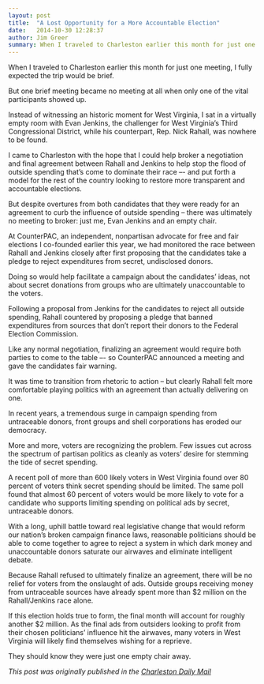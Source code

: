```yaml
---
layout: post
title:  "A Lost Opportunity for a More Accountable Election"
date:   2014-10-30 12:28:37
author: Jim Greer
summary: When I traveled to Charleston earlier this month for just one meeting, I fully expected the trip would be brief. But one brief meeting became no meeting at all when only one of the vital participants showed up. Instead of witnessing an historic moment for West Virginia, I sat in a virtually empty room with Evan Jenkins, the challenger for West Virginia's Third Congressional District, while his counterpart, Rep. Nick Rahall, was nowhere to be found.
---
```


When I traveled to Charleston earlier this month for just one meeting, I fully expected the trip would be brief.

But one brief meeting became no meeting at all when only one of the vital participants showed up.

Instead of witnessing an historic moment for West Virginia, I sat in a virtually empty room with Evan Jenkins, the challenger for West Virginia’s Third Congressional District, while his counterpart, Rep. Nick Rahall, was nowhere to be found.

I came to Charleston with the hope that I could help broker a negotiation and final agreement between Rahall and Jenkins to help stop the flood of outside spending that’s come to dominate their race –- and put forth a model for the rest of the country looking to restore more transparent and accountable elections.

But despite overtures from both candidates that they were ready for an agreement to curb the influence of outside spending – there was ultimately no meeting to broker: just me, Evan Jenkins and an empty chair.

At CounterPAC, an independent, nonpartisan advocate for free and fair elections I co-founded earlier this year, we had monitored the race between Rahall and Jenkins closely after first proposing that the candidates take a pledge to reject expenditures from secret, undisclosed donors.

Doing so would help facilitate a campaign about the candidates’ ideas, not about secret donations from groups who are ultimately unaccountable to the voters.

Following a proposal from Jenkins for the candidates to reject all outside spending, Rahall countered by proposing a pledge that banned expenditures from sources that don’t report their donors to the Federal Election Commission.

Like any normal negotiation, finalizing an agreement would require both parties to come to the table –- so CounterPAC announced a meeting and gave the candidates fair warning.

It was time to transition from rhetoric to action – but clearly Rahall felt more comfortable playing politics with an agreement than actually delivering on one.

In recent years, a tremendous surge in campaign spending from untraceable donors, front groups and shell corporations has eroded our democracy.

More and more, voters are recognizing the problem. Few issues cut across the spectrum of partisan politics as cleanly as voters’ desire for stemming the tide of secret spending.

A recent poll of more than 600 likely voters in West Virginia found over 80 percent of voters think secret spending should be limited. The same poll found that almost 60 percent of voters would be more likely to vote for a candidate who supports limiting spending on political ads by secret, untraceable donors.

With a long, uphill battle toward real legislative change that would reform our nation’s broken campaign finance laws, reasonable politicians should be able to come together to agree to reject a system in which dark money and unaccountable donors saturate our airwaves and eliminate intelligent debate.

Because Rahall refused to ultimately finalize an agreement, there will be no relief for voters from the onslaught of ads. Outside groups receiving money from untraceable sources have already spent more than $2 million on the Rahall/Jenkins race alone.

If this election holds true to form, the final month will account for roughly another $2 million. As the final ads from outsiders looking to profit from their chosen politicians’ influence hit the airwaves, many voters in West Virginia will likely find themselves wishing for a reprieve.

They should know they were just one empty chair away.

<em>This post was originally published in the [Charleston Daily Mail][CDM-Link]</em>

[CDM-Link]: http://www.charlestondailymail.com/article/20141030/DM04/141039991#sthash.QsM0runi.dpuf
